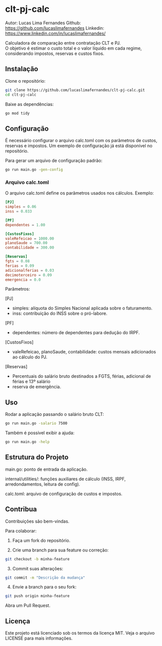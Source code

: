 # clt-pj-calc

Autor: Lucas Lima Fernandes
Github: https://github.com/lucaslimafernandes
Linkedin: https://www.linkedin.com/in/lucaslimafernandes/

Calculadora de comparação entre contratação CLT e PJ.  
O objetivo é estimar o custo total e o valor líquido em cada regime, considerando impostos, reservas e custos fixos.

## Instalação

Clone o repositório:

```bash
git clone https://github.com/lucaslimafernandes/clt-pj-calc.git
cd clt-pj-calc
```

Baixe as dependências:

```bash
go mod tidy
```

## Configuração

É necessário configurar o arquivo calc.toml com os parâmetros de custos, reservas e impostos.
Um exemplo de configuração já está disponível no repositório.

Para gerar um arquivo de configuração padrão:

```bash
go run main.go -gen-config
```

### Arquivo calc.toml

O arquivo calc.toml define os parâmetros usados nos cálculos.
Exemplo:

```toml
[PJ]
simples = 0.06
inss = 0.033

[PF]
dependentes = 1.00

[CustosFixos]
valeRefeicao = 1000.00
planoSaude = 700.00
contabilidade = 300.00

[Reservas]
fgts = 0.08
ferias = 0.09
adicionalferias = 0.03
decimoterceiro = 0.09
emergencia = 0.0
```

Parâmetros:

[PJ]
- simples: alíquota do Simples Nacional aplicada sobre o faturamento.
- inss: contribuição do INSS sobre o pró-labore.

[PF]
- dependentes: número de dependentes para dedução do IRPF.

[CustosFixos]
- valeRefeicao, planoSaude, contabilidade: custos mensais adicionados ao cálculo do PJ.

[Reservas]
- Percentuais do salário bruto destinados a FGTS, férias, adicional de férias e 13º salário
- reserva de emergência.

## Uso

Rodar a aplicação passando o salário bruto CLT:

```bash
go run main.go -salario 7500
```

Também é possível exibir a ajuda:

```bash
go run main.go -help
```

## Estrutura do Projeto

main.go: ponto de entrada da aplicação.

internal/utilities/: funções auxiliares de cálculo (INSS, IRPF, arredondamentos, leitura de config).

calc.toml: arquivo de configuração de custos e impostos.

## Contribua

Contribuições são bem-vindas.

Para colaborar:

1. Faça um fork do repositório.

2. Crie uma branch para sua feature ou correção:

```bash
git checkout -b minha-feature
```

3. Commit suas alterações:

```bash
git commit -m "Descrição da mudança"
```

4. Envie a branch para o seu fork:

```bash
git push origin minha-feature
```

Abra um Pull Request.

## Licença

Este projeto está licenciado sob os termos da licença MIT. Veja o arquivo LICENSE
 para mais informações.

